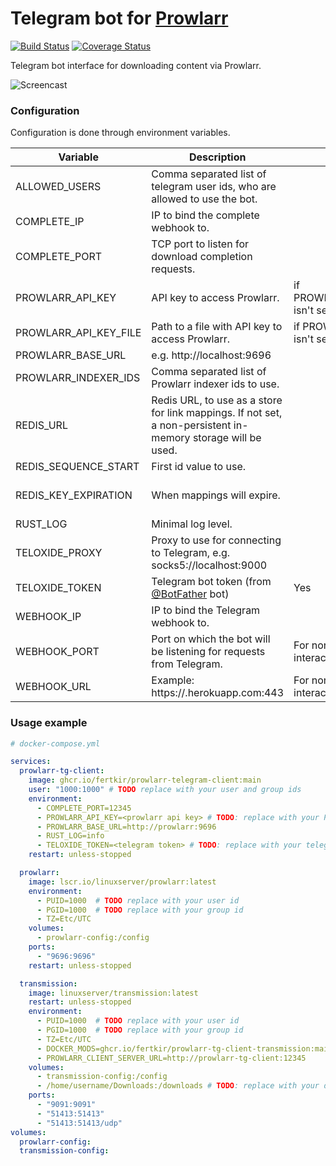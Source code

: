 # Telegram bot for [Prowlarr](https://github.com/Prowlarr/Prowlarr)

[![Build Status](https://github.com/fertkir/prowlarr-telegram-client/workflows/CI/badge.svg?branch%3Amain)](https://github.com/fertkir/prowlarr-telegram-client/actions/workflows/ci.yml?query=branch%3Amain)
[![Coverage Status](https://coveralls.io/repos/github/fertkir/prowlarr-telegram-client/badge.svg?branch=main)](https://coveralls.io/github/fertkir/prowlarr-telegram-client?branch=main)

Telegram bot interface for downloading content via Prowlarr.

![Screencast](https://github.com/fertkir/prowlarr-telegram-client/assets/5433737/65898a6a-1316-4be0-a0a4-9239669dd779)

### Configuration

Configuration is done through environment variables.

| Variable              | Description                                                                                                  | Mandatory                            | Default         |
|-----------------------|--------------------------------------------------------------------------------------------------------------|--------------------------------------|-----------------|
| ALLOWED_USERS         | Comma separated list of telegram user ids, who are allowed to use the bot.                                   |                                      | Anyone          |
| COMPLETE_IP           | IP to bind the complete webhook to.                                                                          |                                      | 0.0.0.0         |
| COMPLETE_PORT         | TCP port to listen for download completion requests.                                                         |                                      |                 |
| PROWLARR_API_KEY      | API key to access Prowlarr.                                                                                  | if PROWLARR_API_KEY_FILE isn't set   |                 |
| PROWLARR_API_KEY_FILE | Path to a file with API key to access Prowlarr.                                                              | if PROWLARR_API_KEY isn't set        |                 |
| PROWLARR_BASE_URL     | e.g. http://localhost:9696                                                                                   |                                      |                 |
| PROWLARR_INDEXER_IDS  | Comma separated list of Prowlarr indexer ids to use.                                                         |                                      |                 |
| REDIS_URL             | Redis URL, to use as a store for link mappings. If not set, a non-persistent in-memory storage will be used. |                                      |                 |
| REDIS_SEQUENCE_START  | First id value to use.                                                                                       |                                      | 1000            |
| REDIS_KEY_EXPIRATION  | When mappings will expire.                                                                                   |                                      | 604800 (1 week) |
| RUST_LOG              | Minimal log level.                                                                                           |                                      | info            |
| TELOXIDE_PROXY        | Proxy to use for connecting to Telegram, e.g. socks5://localhost:9000                                        |                                      |                 |
| TELOXIDE_TOKEN        | Telegram bot token (from [@BotFather](https://t.me/BotFather) bot)                                           | Yes                                  |                 |
| WEBHOOK_IP            | IP to bind the Telegram webhook to.                                                                          |                                      | 0.0.0.0         |
| WEBHOOK_PORT          | Port on which the bot will be listening for requests from Telegram.                                          | For non-polling telegram interaction |                 |
| WEBHOOK_URL           | Example: https://<app-name>.herokuapp.com:443                                                                | For non-polling telegram interaction |                 |

### Usage example

```yaml
# docker-compose.yml

services:
  prowlarr-tg-client:
    image: ghcr.io/fertkir/prowlarr-telegram-client:main
    user: "1000:1000" # TODO replace with your user and group ids
    environment:
      - COMPLETE_PORT=12345
      - PROWLARR_API_KEY=<prowlarr api key> # TODO: replace with your Prowlarr api key
      - PROWLARR_BASE_URL=http://prowlarr:9696
      - RUST_LOG=info
      - TELOXIDE_TOKEN=<telegram token> # TODO: replace with your telegram token
    restart: unless-stopped

  prowlarr:
    image: lscr.io/linuxserver/prowlarr:latest
    environment:
      - PUID=1000  # TODO replace with your user id
      - PGID=1000  # TODO replace with your group id
      - TZ=Etc/UTC
    volumes:
      - prowlarr-config:/config
    ports:
      - "9696:9696"
    restart: unless-stopped

  transmission:
    image: linuxserver/transmission:latest
    restart: unless-stopped
    environment:
      - PUID=1000  # TODO replace with your user id
      - PGID=1000  # TODO replace with your group id
      - TZ=Etc/UTC
      - DOCKER_MODS=ghcr.io/fertkir/prowlarr-tg-client-transmission:main # download-complete callback support
      - PROWLARR_CLIENT_SERVER_URL=http://prowlarr-tg-client:12345       # download-complete callback support
    volumes:
      - transmission-config:/config
      - /home/username/Downloads:/downloads # TODO: replace with your downloads directory
    ports:
      - "9091:9091"
      - "51413:51413"
      - "51413:51413/udp"
volumes:
  prowlarr-config:
  transmission-config:
```
